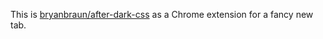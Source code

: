 This is [bryanbraun/after-dark-css](https://github.com/bryanbraun/after-dark-css/) as a Chrome extension for a fancy new tab.
